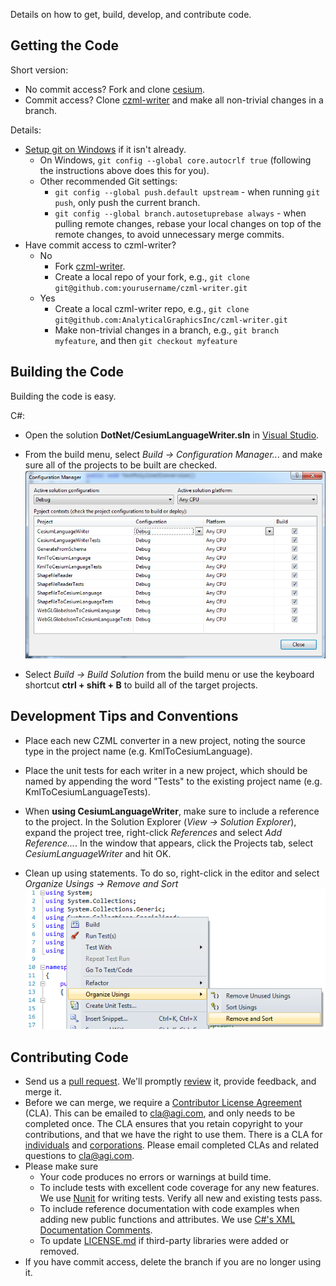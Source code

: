 Details on how to get, build, develop, and contribute code.

## Getting the Code

Short version:
* No commit access? Fork and clone [cesium](https://github.com/AnalyticalGraphicsInc/cesium).
* Commit access? Clone [czml-writer](https://github.com/AnalyticalGraphicsInc/czml-writer) and make all non-trivial changes in a branch.

Details:
* [Setup git on Windows](http://help.github.com/win-set-up-git/) if it isn't already.
   * On Windows, `git config --global core.autocrlf true` (following the instructions above does this for you).  
   * Other recommended Git settings:
      * `git config --global push.default upstream` - when running `git push`, only push the current branch.
      * `git config --global branch.autosetuprebase always` - when pulling remote changes, rebase your local changes on top of the remote changes, to avoid unnecessary merge commits.
* Have commit access to czml-writer?
   * No
      * Fork [czml-writer](https://github.com/AnalyticalGraphicsInc/czml-writer).
      * Create a local repo of your fork, e.g., `git clone git@github.com:yourusername/czml-writer.git`
   * Yes
      * Create a local czml-writer repo, e.g., `git clone git@github.com:AnalyticalGraphicsInc/czml-writer.git`
      * Make non-trivial changes in a branch, e.g., `git branch myfeature`, and then `git checkout myfeature`

## Building the Code

Building the code is easy.

C#:
* Open the solution **DotNet/CesiumLanguageWriter.sln** in [Visual Studio](http://www.microsoft.com/visualstudio/en-us).

* From the build menu, select _Build -> Configuration Manager.._. and make sure all of the projects to be built are checked. 
![Configuration Manager](screenshots/czml-writer-configuration-manager.png)

* Select _Build -> Build Solution_ from the build menu or use the keyboard shortcut **ctrl + shift + B** to build all of the target projects.

## Development Tips and Conventions

* Place each new CZML converter in a new project, noting the source type in the project name (e.g. KmlToCesiumLanguage).

* Place the unit tests for each writer in a new project, which should be named by appending the word "Tests" to the existing project name (e.g. KmlToCesiumLanguageTests).

* When **using CesiumLanguageWriter**, make sure to include a reference to the project. In the Solution Explorer (_View -> Solution Explorer_), expand the project tree, right-click _References_ and select _Add Reference..._. In the window that appears, click the Projects tab, select _CesiumLanguageWriter_ and hit OK.

* Clean up using statements. To do so, right-click in the editor and select _Organize Usings -> Remove and Sort_
![Organize Usings Menu](screenshots/organize-usings-menu.png)

## Contributing Code

* Send us a [pull request](http://help.github.com/send-pull-requests/).  We'll promptly [review](https://github.com/AnalyticalGraphicsInc/cesium/wiki/Code-Review-Tips) it, provide feedback, and merge it.
* Before we can merge, we require a [Contributor License Agreement](http://producingoss.com/en/copyright-assignment.html#copyright-assignment-cla) (CLA).  This can be emailed to cla@agi.com, and only needs to be completed once.  The CLA ensures that you retain copyright to your contributions, and that we have the right to use them.  There is a CLA for [individuals](http://www.agi.com/licenses/individual-cla-agi-v1.0.txt) and [corporations](http://www.agi.com/licenses/corporate-cla-agi-v1.0.txt).  Please email completed CLAs and related questions to cla@agi.com.
* Please make sure
   * Your code produces no errors or warnings at build time.
   * To include tests with excellent code coverage for any new features.  We use [Nunit](http://www.nunit.org/) for writing tests.  Verify all new and existing tests pass. 
   * To include reference documentation with code examples when adding new public functions and attributes. We use [C#'s XML Documentation Comments](http://msdn.microsoft.com/en-us/library/b2s063f7).
   * To update [LICENSE.md](https://github.com/AnalyticalGraphicsInc/czml-writer/blob/master/LICENSE) if third-party libraries were added or removed.
* If you have commit access, delete the branch if you are no longer using it.